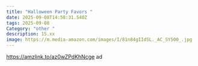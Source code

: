 ```yaml
---
title: "Halloween Party Favors "
date: 2025-09-08T14:58:31.540Z
tags: 2025-09-08
Category: "other "
description: 15.xx
image: https://m.media-amazon.com/images/I/81n84gIIdSL._AC_SY500_.jpg
---
```

https://amzlink.to/az0wZPdKhNcge  ad